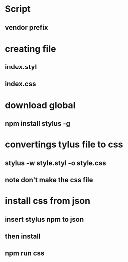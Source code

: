 # Script



## vendor prefix

# creating file
## index.styl
## index.css

# download global
## npm install stylus -g

# convertings tylus file to css
## stylus -w style.styl -o style.css
## note don't make the css file

# install css from json
## insert stylus npm to json
## then install 
## npm run css